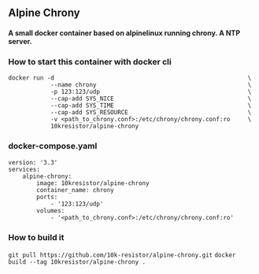## Alpine Chrony
#### A small docker container based on alpinelinux running chrony. A NTP server.


### How to start this container with docker cli
```
docker run -d                                                       \
            --name chrony                                           \
            -p 123:123/udp                                          \
            --cap-add SYS_NICE                                      \
            --cap-add SYS_TIME                                      \
            --cap-add SYS_RESOURCE                                  \
            -v <path_to_chrony.conf>:/etc/chrony/chrony.conf:ro     \
            10kresistor/alpine-chrony
```


### docker-compose.yaml
```
version: '3.3'
services:
    alpine-chrony:
        image: 10kresistor/alpine-chrony
        container_name: chrony
        ports:
            - '123:123/udp'
        volumes:
            - '<path_to_chrony.conf>:/etc/chrony/chrony.conf:ro'
```


### How to build it
`git pull https://github.com/10k-resistor/alpine-chrony.git`
`docker build --tag 10kresistor/alpine-chrony .`
